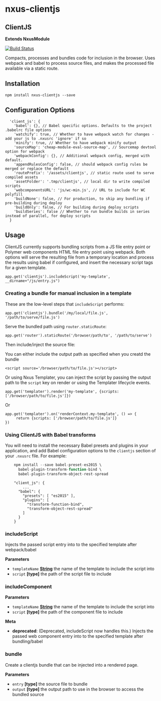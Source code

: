 # nxus-clientjs

<!-- Generated by documentation.js. Update this documentation by updating the source code. -->

## ClientJS

**Extends NxusModule**

[![Build Status](https://travis-ci.org/nxus/clientjs.svg?branch=master)](https://travis-ci.org/nxus/clientjs)

Compacts, processes and bundles code for inclusion in the browser.  Uses webpack and babel to process source files, and makes
the processed file available via a static route.

## Installation

    npm install nxus-clientjs --save

## Configuration Options

      'client_js': {
        'babel': {}, // Babel specific options. Defaults to the project .babelrc file options
        'watchify': true, // Whether to have webpack watch for changes - add your js to .nxusrc 'ignore' if so
        'minify': true, // Whether to have webpack minify output
        'sourceMap': 'cheap-module-eval-source-map', // Sourcemap devtool option for webpack
        'webpackConfig': {}, // Additional webpack config, merged with default.
        'appendRulesConfig': false, // should webpack config rules be merged or replace the default
        'routePrefix': '/assets/clientjs', // static route used to serve compiled assets
        'assetFolder': '.tmp/clientjs', // local dir to write compiled scripts
        'webcomponentsURL': 'js/wc-min.js', // URL to include for WC polyfill
        'buildNone': false, // For production, to skip any bundling if pre-building during deploy
        'buildOnly': false, // For building during deploy scripts
        'buildSeries': false // Whether to run bundle builds in series instead of parallel, for deploy scripts 
      }

## Usage

ClientJS currently supports bundling scripts from a JS file entry point or Polymer web components
HTML file entry point using webpack. Both options will serve the resulting file from a temporary location
and process the results using babel if configured, and insert the necessary script tags for a given template.

    app.get('clientjs').includeScript('my-template', __dirname+"/js/entry.js")

### Creating a bundle for manual inclusion in a template

These are the low-level steps that `includeScript` performs:

    app.get('clientjs').bundle('/my/local/file.js', '/path/to/serve/file.js')

Serve the bundled path using `router.staticRoute`:

    app.get('router').staticRoute('/browser/path/to', '/path/to/serve')

Then include/inject the source file:

You can either include the output path as specified when you creatd the bundle

    <script source='/browser/path/to/file.js'></script>

Or using Nxus Templater, you can inject the script by passing the output path to the `script` key on render or using the Templater 
lifecycle events.

    app.get('templater').render('my-template', {scripts: ['/browser/path/to/file.js']})

Or

    app.get('templater').on('renderContext.my-template', () => {
         return {scripts: ['/browser/path/to/file.js']}
    })

### Using ClientJS with Babel transforms

You will need to install the necessary Babel presets and plugins
in your application, and add Babel configuration options to the
`clientjs` section of your `.nxusrc` file. For example:

```javascript
    npm install --save babel-preset-es2015 \
      babel-plugin-transform-function-bind \
      babel-plugin-transform-object-rest-spread
```

        "client_js": {
            ...
          "babel": {
            "presets": [ "es2015" ],
            "plugins": [
              "transform-function-bind",
              "transform-object-rest-spread"
            ]
          }
        }

### includeScript

Injects the passed script entry into to the specified template after webpack/babel

**Parameters**

-   `templateName` **[String](https://developer.mozilla.org/en-US/docs/Web/JavaScript/Reference/Global_Objects/String)** the name of the template to include the script into
-   `script` **\[type]** the path of the script file to include

### includeComponent

**Parameters**

-   `templateName` **[String](https://developer.mozilla.org/en-US/docs/Web/JavaScript/Reference/Global_Objects/String)** the name of the template to include the script into
-   `script` **\[type]** the path of the component file to include

**Meta**

-   **deprecated**: (Deprecated, includeScript now handles this.) Injects the passed web component entry into to the specified template after bundling/babel


### bundle

Create a clientjs bundle that can be injected into a rendered page.

**Parameters**

-   `entry` **\[type]** the source file to bundle
-   `output` **\[type]** the output path to use in the browser to access the bundled source

